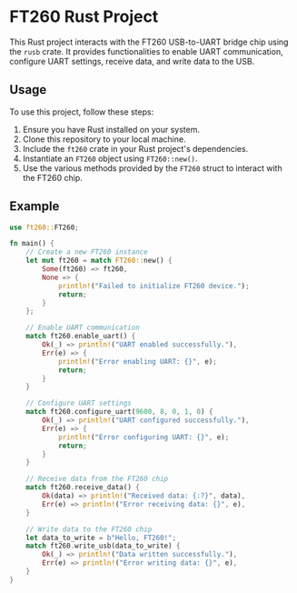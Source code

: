 # FT260 Rust Project

This Rust project interacts with the FT260 USB-to-UART bridge chip using the `rusb` crate. It provides functionalities to enable UART communication, configure UART settings, receive data, and write data to the USB.

## Usage

To use this project, follow these steps:

1. Ensure you have Rust installed on your system.
2. Clone this repository to your local machine.
3. Include the `ft260` crate in your Rust project's dependencies.
4. Instantiate an `FT260` object using `FT260::new()`.
5. Use the various methods provided by the `FT260` struct to interact with the FT260 chip.

## Example

```rust
use ft260::FT260;

fn main() {
    // Create a new FT260 instance
    let mut ft260 = match FT260::new() {
        Some(ft260) => ft260,
        None => {
            println!("Failed to initialize FT260 device.");
            return;
        }
    };

    // Enable UART communication
    match ft260.enable_uart() {
        Ok(_) => println!("UART enabled successfully."),
        Err(e) => {
            println!("Error enabling UART: {}", e);
            return;
        }
    }

    // Configure UART settings
    match ft260.configure_uart(9600, 8, 0, 1, 0) {
        Ok(_) => println!("UART configured successfully."),
        Err(e) => {
            println!("Error configuring UART: {}", e);
            return;
        }
    }

    // Receive data from the FT260 chip
    match ft260.receive_data() {
        Ok(data) => println!("Received data: {:?}", data),
        Err(e) => println!("Error receiving data: {}", e),
    }

    // Write data to the FT260 chip
    let data_to_write = b"Hello, FT260!";
    match ft260.write_usb(data_to_write) {
        Ok(_) => println!("Data written successfully."),
        Err(e) => println!("Error writing data: {}", e),
    }
}
